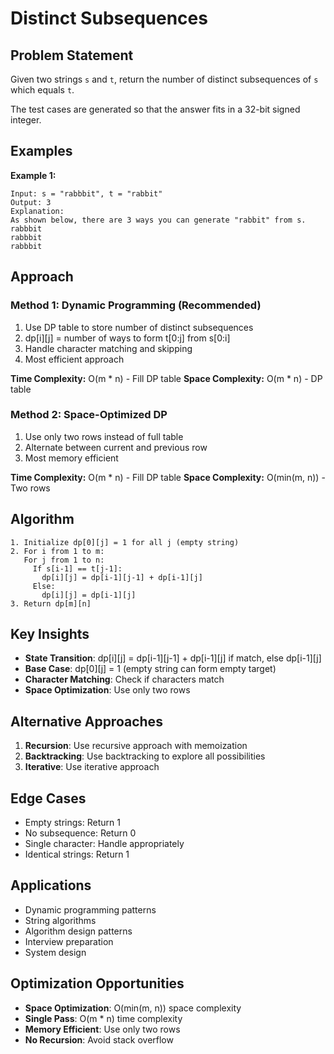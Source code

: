 # Distinct Subsequences

## Problem Statement

Given two strings `s` and `t`, return the number of distinct subsequences of `s` which equals `t`.

The test cases are generated so that the answer fits in a 32-bit signed integer.

## Examples

**Example 1:**
```
Input: s = "rabbbit", t = "rabbit"
Output: 3
Explanation:
As shown below, there are 3 ways you can generate "rabbit" from s.
rabbbit
rabbbit
rabbbit
```

## Approach

### Method 1: Dynamic Programming (Recommended)
1. Use DP table to store number of distinct subsequences
2. dp[i][j] = number of ways to form t[0:j] from s[0:i]
3. Handle character matching and skipping
4. Most efficient approach

**Time Complexity:** O(m * n) - Fill DP table
**Space Complexity:** O(m * n) - DP table

### Method 2: Space-Optimized DP
1. Use only two rows instead of full table
2. Alternate between current and previous row
3. Most memory efficient

**Time Complexity:** O(m * n) - Fill DP table
**Space Complexity:** O(min(m, n)) - Two rows

## Algorithm

```
1. Initialize dp[0][j] = 1 for all j (empty string)
2. For i from 1 to m:
   For j from 1 to n:
     If s[i-1] == t[j-1]:
       dp[i][j] = dp[i-1][j-1] + dp[i-1][j]
     Else:
       dp[i][j] = dp[i-1][j]
3. Return dp[m][n]
```

## Key Insights

- **State Transition**: dp[i][j] = dp[i-1][j-1] + dp[i-1][j] if match, else dp[i-1][j]
- **Base Case**: dp[0][j] = 1 (empty string can form empty target)
- **Character Matching**: Check if characters match
- **Space Optimization**: Use only two rows

## Alternative Approaches

1. **Recursion**: Use recursive approach with memoization
2. **Backtracking**: Use backtracking to explore all possibilities
3. **Iterative**: Use iterative approach

## Edge Cases

- Empty strings: Return 1
- No subsequence: Return 0
- Single character: Handle appropriately
- Identical strings: Return 1

## Applications

- Dynamic programming patterns
- String algorithms
- Algorithm design patterns
- Interview preparation
- System design

## Optimization Opportunities

- **Space Optimization**: O(min(m, n)) space complexity
- **Single Pass**: O(m * n) time complexity
- **Memory Efficient**: Use only two rows
- **No Recursion**: Avoid stack overflow
